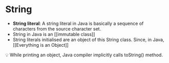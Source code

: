 # String

- **String literal**: A string literal in Java is basically a sequence of characters from the source character set.
- String in Java is an [[immutable class]]
- String literals initialised are an object of this String class. Since, in Java, [[Everything is an Object]]

💡 While printing an object, Java compiler implicitly calls toString() method.
